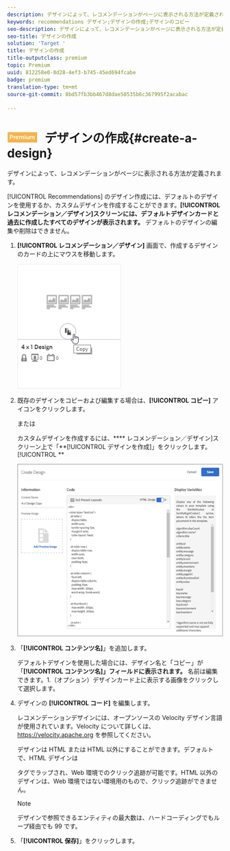 ```yaml
---
description: デザインによって、レコメンデーションがページに表示される方法が定義されます。
keywords: recommendations デザイン;デザインの作成;デザインのコピー
seo-description: デザインによって、レコメンデーションがページに表示される方法が定義されます。
seo-title: デザインの作成
solution: 'Target '
title: デザインの作成
title-outputclass: premium
topic: Premium
uuid: 812258e0-8d28-4ef3-b745-45ed694fcabe
badge: premium
translation-type: tm+mt
source-git-commit: 8bd57fb3bb467d8dae50535b6c367995f2acabac

---
```



# ![PREMIUM](/help/assets/premium.png) デザインの作成{#create-a-design}

デザインによって、レコメンデーションがページに表示される方法が定義されます。

[!UICONTROL Recommendations] のデザイン作成には、デフォルトのデザインを使用するか、カスタムデザインを作成することができます。**[!UICONTROL レコメンデーション／デザイン]スクリーンには、デフォルトデザインカードと過去に作成したすべてのデザインが表示されます。** デフォルトのデザインの編集や削除はできません。

1. **[!UICONTROL レコメンデーション／デザイン]** 画面で、作成するデザインのカードの上にマウスを移動します。

   ![](assets/Card_CopyDesign.png)

1. 既存のデザインをコピーおよび編集する場合は、**[!UICONTROL コピー]** アイコンをクリックします。

   または

   カスタムデザインを作成するには、**** レコメンデーション／デザイン]スクリーン上で「**[!UICONTROL デザインを作成]」をクリックします。[!UICONTROL **

   ![](assets/createDesign.png)

1. 「**[!UICONTROL コンテンツ名]**」を追加します。

   デフォルトデザインを使用した場合には、デザイン名と「コピー」が「**[!UICONTROL コンテンツ名]」フィールドに表示されます。** 名前は編集できます。1.（オプション）デザインカード上に表示する画像をクリックして選択します。
1. デザインの **[!UICONTROL コード]** を編集します。

   レコメンデーションデザインには、オープンソースの Velocity デザイン言語が使用されています。Velocity について詳しくは、[](https://velocity.apache.org)https://velocity.apache.org を参照してください。

   デザインは HTML または HTML 以外にすることができます。デフォルトで、HTML デザインは <div> タグでラップされ、Web 環境でのクリック追跡が可能です。HTML 以外のデザインは、Web 環境ではない環境用のもので、クリック追跡ができません。

   >[!NOTE]
   >
   >デザインで参照できるエンティティの最大数は、ハードコーディングでもループ経由でも 99 です。

1. 「**[!UICONTROL 保存]**」をクリックします。
